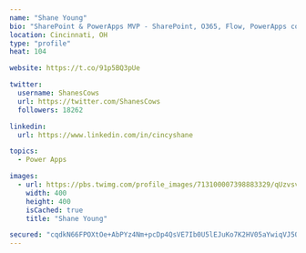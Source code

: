 ```yaml
---
name: "Shane Young"
bio: "SharePoint & PowerApps MVP - SharePoint, O365, Flow, PowerApps consulting? @PowerApps911 | Pure Snark? You found it."
location: Cincinnati, OH
type: "profile"
heat: 104

website: https://t.co/91p5BQ3pUe

twitter:
  username: ShanesCows
  url: https://twitter.com/ShanesCows
  followers: 18262

linkedin:
  url: https://www.linkedin.com/in/cincyshane

topics:
  - Power Apps

images:
  - url: https://pbs.twimg.com/profile_images/713100007398883329/qUzvsvQ3_400x400.jpg
    width: 400
    height: 400
    isCached: true
    title: "Shane Young"

secured: "cqdkN66FPOXtOe+AbPYz4Nm+pcDp4QsVE7Ib0U5lEJuKo7K2HV05aYwiqVJ5Qxji4OrMVssbkFuahg8blj1SFOoI13ZXPIZXwYvALzAXsoaNkrhnKHKypiNQTM3vsSzu/pwBrP0+NUNLKEWU0XjA+2sg++DXM+WSaUuSqKzE6AxlXFf6+ZxVlWuNI21S8fyBBEi4IB1a+znQsPgvCnLdiCI25kPaesXvFWYiOQ7H7LovcKnjeBLJ6F9yFbx33/IGQzwBZcbolZL3ViYuXJCdjDafbw8AtsuP9KrobJgcmn+GqSxgmk2B0SFDx1zUxMpE3AyYITeX2JMG2IOofHkDi89+LhRqWNoE4A1DEgJpeIsV16ZBLr/IHK6Wfyo8VNfzQkdp7snreQ6Zgp6gLZ1p0ggxWhjvw3hLDMdKPprrhJg=;ZkDx/bLIFDW2UpwMUPQU4g=="
---
```


